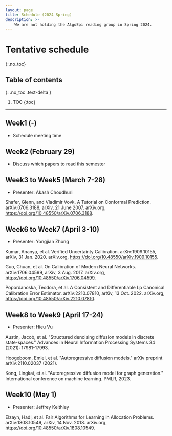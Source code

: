 ```yaml
---
layout: page
title: Schedule (2024 Spring)
description: >-
    We are not holding the AlgoEpi reading group in Spring 2024.
---
```


# Tentative schedule
{:.no_toc}

## Table of contents
{: .no_toc .text-delta }

1. TOC
{:toc}

---

## Week1 (-)

- Schedule meeting time

## Week2 (February 29)

- Discuss which papers to read this semester

## Week3 to Week5 (March 7-28)

- Presenter: Akash Choudhuri

Shafer, Glenn, and Vladimir Vovk. A Tutorial on Conformal Prediction. arXiv:0706.3188, arXiv, 21 June 2007. arXiv.org, https://doi.org/10.48550/arXiv.0706.3188.

## Week6 to Week7 (April 3-10)

- Presenter: Yongjian Zhong

Kumar, Ananya, et al. Verified Uncertainty Calibration. arXiv:1909.10155, arXiv, 31 Jan. 2020. arXiv.org, https://doi.org/10.48550/arXiv.1909.10155.

Guo, Chuan, et al. On Calibration of Modern Neural Networks. arXiv:1706.04599, arXiv, 3 Aug. 2017. arXiv.org, https://doi.org/10.48550/arXiv.1706.04599.

Popordanoska, Teodora, et al. A Consistent and Differentiable Lp Canonical Calibration Error Estimator. arXiv:2210.07810, arXiv, 13 Oct. 2022. arXiv.org, https://doi.org/10.48550/arXiv.2210.07810.

## Week8 to Week9 (April 17-24)

- Presenter: Hieu Vu

Austin, Jacob, et al. "Structured denoising diffusion models in discrete state-spaces." Advances in Neural Information Processing Systems 34 (2021): 17981-17993.

Hoogeboom, Emiel, et al. "Autoregressive diffusion models." arXiv preprint arXiv:2110.02037 (2021).

Kong, Lingkai, et al. "Autoregressive diffusion model for graph generation." International conference on machine learning. PMLR, 2023.

## Week10 (May 1)

- Presenter: Jeffrey Keithley

Elzayn, Hadi, et al. Fair Algorithms for Learning in Allocation Problems. arXiv:1808.10549, arXiv, 14 Nov. 2018. arXiv.org, https://doi.org/10.48550/arXiv.1808.10549.